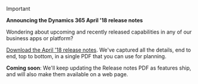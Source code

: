 > [!IMPORTANT]
> **Announcing the Dynamics 365 April '18 release notes**
>
> Wondering about upcoming and recently released capabilities in any of our business apps or platform?
>
> [Download the April '18 release notes](https://go.microsoft.com/fwlink/?linkid=870424). We've captured all the details, end to end, top to bottom, in a single PDF that you can use for planning.  
>
> **Coming soon**: We'll keep updating the Release notes PDF as features ship, and will also make them available on a web page. 
